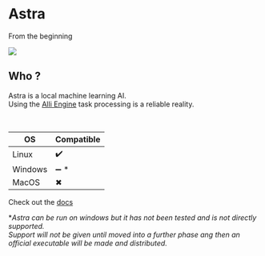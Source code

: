 # Astra
From the beginning

![](https://github.com/AhhhSaturn/Astra/blob/29cb991bac5ca79a6e3c495b3dc448138372d6f4/Assets/img/Astra.gif)

## Who ?
Astra is a local machine learning AI. <br>
Using the [Alli Engine]() task processing is a reliable reality.

<br>

OS    |    Compatible
------|--------------
Linux | ✔️
Windows | ➖ *
MacOS | ✖

Check out the [docs](http://docs.atsraeffect.co.uk)

\**Astra can be run on windows but it has not been tested and is not directly supported.* <br>
*Support will not be given until moved into a further phase ang then an official executable will be made and distributed.*
